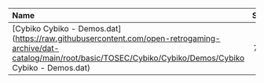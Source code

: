 |Name|Size|
|:---|---:|
|[Cybiko Cybiko - Demos.dat](https://raw.githubusercontent.com/open-retrogaming-archive/dat-catalog/main/root/basic/TOSEC/Cybiko/Cybiko/Demos/Cybiko Cybiko - Demos.dat)|790|
